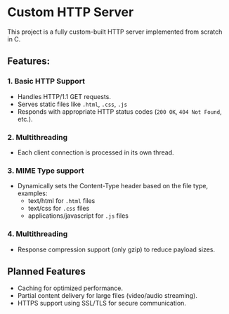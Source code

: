 # Custom HTTP Server
This project is a fully custom-built HTTP server implemented from scratch in C.

## Features:

### 1. Basic HTTP Support
- Handles HTTP/1.1 GET requests.
- Serves static files like `.html`, `.css`, `.js`
- Responds with appropriate HTTP status codes (`200 OK`, `404 Not Found`, etc.).

### 2. Multithreading
- Each client connection is processed in its own thread.

### 3. MIME Type support
- Dynamically sets the Content-Type header based on the file type, examples:
    - text/html for `.html` files
    - text/css for `.css` files
    - applications/javascript for `.js` files
### 4. Multithreading
- Response compression support (only gzip) to reduce payload sizes.
## Planned Features
- Caching for optimized performance.
- Partial content delivery for large files (video/audio streaming).
- HTTPS support using SSL/TLS for secure communication.
